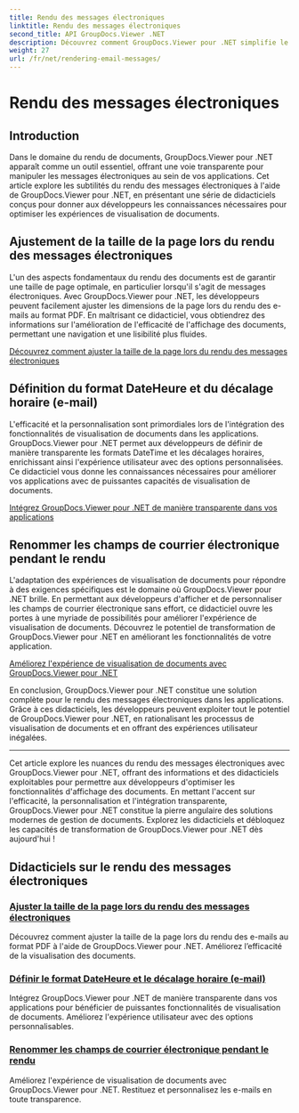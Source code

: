 ```yaml
---
title: Rendu des messages électroniques
linktitle: Rendu des messages électroniques
second_title: API GroupDocs.Viewer .NET
description: Découvrez comment GroupDocs.Viewer pour .NET simplifie le rendu des messages électroniques au format PDF. Apprenez à ajuster la taille de la page, à définir le format DateTime et à renommer les champs efficacement.
weight: 27
url: /fr/net/rendering-email-messages/
---
```


# Rendu des messages électroniques

## Introduction

Dans le domaine du rendu de documents, GroupDocs.Viewer pour .NET apparaît comme un outil essentiel, offrant une voie transparente pour manipuler les messages électroniques au sein de vos applications. Cet article explore les subtilités du rendu des messages électroniques à l'aide de GroupDocs.Viewer pour .NET, en présentant une série de didacticiels conçus pour donner aux développeurs les connaissances nécessaires pour optimiser les expériences de visualisation de documents.

## Ajustement de la taille de la page lors du rendu des messages électroniques

L'un des aspects fondamentaux du rendu des documents est de garantir une taille de page optimale, en particulier lorsqu'il s'agit de messages électroniques. Avec GroupDocs.Viewer pour .NET, les développeurs peuvent facilement ajuster les dimensions de la page lors du rendu des e-mails au format PDF. En maîtrisant ce didacticiel, vous obtiendrez des informations sur l'amélioration de l'efficacité de l'affichage des documents, permettant une navigation et une lisibilité plus fluides.

[Découvrez comment ajuster la taille de la page lors du rendu des messages électroniques](./adjust-page-size-email/)

## Définition du format DateHeure et du décalage horaire (e-mail)

L'efficacité et la personnalisation sont primordiales lors de l'intégration des fonctionnalités de visualisation de documents dans les applications. GroupDocs.Viewer pour .NET permet aux développeurs de définir de manière transparente les formats DateTime et les décalages horaires, enrichissant ainsi l'expérience utilisateur avec des options personnalisées. Ce didacticiel vous donne les connaissances nécessaires pour améliorer vos applications avec de puissantes capacités de visualisation de documents.

[Intégrez GroupDocs.Viewer pour .NET de manière transparente dans vos applications](./set-date-time-format-offset-email/)

## Renommer les champs de courrier électronique pendant le rendu

L'adaptation des expériences de visualisation de documents pour répondre à des exigences spécifiques est le domaine où GroupDocs.Viewer pour .NET brille. En permettant aux développeurs d'afficher et de personnaliser les champs de courrier électronique sans effort, ce didacticiel ouvre les portes à une myriade de possibilités pour améliorer l'expérience de visualisation de documents. Découvrez le potentiel de transformation de GroupDocs.Viewer pour .NET en améliorant les fonctionnalités de votre application.

[Améliorez l'expérience de visualisation de documents avec GroupDocs.Viewer pour .NET](./rename-email-fields/)

En conclusion, GroupDocs.Viewer pour .NET constitue une solution complète pour le rendu des messages électroniques dans les applications. Grâce à ces didacticiels, les développeurs peuvent exploiter tout le potentiel de GroupDocs.Viewer pour .NET, en rationalisant les processus de visualisation de documents et en offrant des expériences utilisateur inégalées.

--- 

Cet article explore les nuances du rendu des messages électroniques avec GroupDocs.Viewer pour .NET, offrant des informations et des didacticiels exploitables pour permettre aux développeurs d'optimiser les fonctionnalités d'affichage des documents. En mettant l'accent sur l'efficacité, la personnalisation et l'intégration transparente, GroupDocs.Viewer pour .NET constitue la pierre angulaire des solutions modernes de gestion de documents. Explorez les didacticiels et débloquez les capacités de transformation de GroupDocs.Viewer pour .NET dès aujourd'hui !
## Didacticiels sur le rendu des messages électroniques
### [Ajuster la taille de la page lors du rendu des messages électroniques](./adjust-page-size-email/)
Découvrez comment ajuster la taille de la page lors du rendu des e-mails au format PDF à l'aide de GroupDocs.Viewer pour .NET. Améliorez l’efficacité de la visualisation des documents.
### [Définir le format DateHeure et le décalage horaire (e-mail)](./set-date-time-format-offset-email/)
Intégrez GroupDocs.Viewer pour .NET de manière transparente dans vos applications pour bénéficier de puissantes fonctionnalités de visualisation de documents. Améliorez l'expérience utilisateur avec des options personnalisables.
### [Renommer les champs de courrier électronique pendant le rendu](./rename-email-fields/)
Améliorez l'expérience de visualisation de documents avec GroupDocs.Viewer pour .NET. Restituez et personnalisez les e-mails en toute transparence.